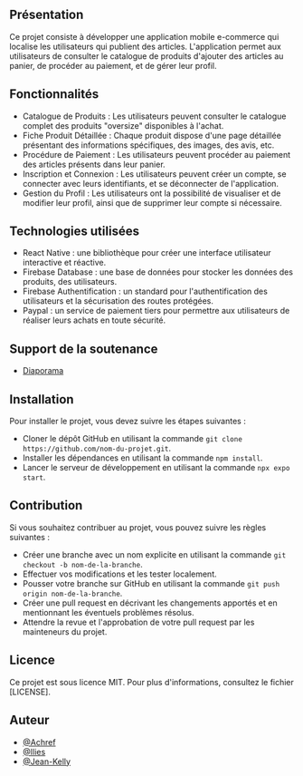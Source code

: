 ## Présentation

Ce projet consiste à développer une application mobile e-commerce qui localise les utilisateurs qui publient des articles. L'application permet aux utilisateurs de consulter le catalogue de produits d'ajouter des articles au panier, de procéder au paiement, et de gérer leur profil.

## Fonctionnalités

- Catalogue de Produits : Les utilisateurs peuvent consulter le catalogue complet des produits "oversize" disponibles à l'achat.
- Fiche Produit Détaillée : Chaque produit dispose d'une page détaillée présentant des informations spécifiques, des images, des avis, etc.
- Procédure de Paiement : Les utilisateurs peuvent procéder au paiement des articles présents dans leur panier.
- Inscription et Connexion : Les utilisateurs peuvent créer un compte, se connecter avec leurs identifiants, et se déconnecter de l'application.
- Gestion du Profil : Les utilisateurs ont la possibilité de visualiser et de modifier leur profil, ainsi que de supprimer leur compte si nécessaire.

## Technologies utilisées

- React Native : une bibliothèque pour créer une interface utilisateur interactive et réactive.
- Firebase Database : une base de données pour stocker les données des produits, des utilisateurs.
- Firebase Authentification : un standard pour l'authentification des utilisateurs et la sécurisation des routes protégées.
- Paypal : un service de paiement tiers pour permettre aux utilisateurs de réaliser leurs achats en toute sécurité.

## Support de la soutenance 

- [Diaporama](https://www.canva.com/design/DAF2UhWY7is/p-CzRjCcFNk2vSsXgPn30A/view?utm_content=DAF2UhWY7is&utm_campaign=designshare&utm_medium=link&utm_source=editor)
## Installation

Pour installer le projet, vous devez suivre les étapes suivantes :

- Cloner le dépôt GitHub en utilisant la commande `git clone https://github.com/nom-du-projet.git`.
- Installer les dépendances en utilisant la commande `npm install`.
- Lancer le serveur de développement en utilisant la commande `npx expo start`.

## Contribution

Si vous souhaitez contribuer au projet, vous pouvez suivre les règles suivantes :

- Créer une branche avec un nom explicite en utilisant la commande `git checkout -b nom-de-la-branche`.
- Effectuer vos modifications et les tester localement.
- Pousser votre branche sur GitHub en utilisant la commande `git push origin nom-de-la-branche`.
- Créer une pull request en décrivant les changements apportés et en mentionnant les éventuels problèmes résolus.
- Attendre la revue et l'approbation de votre pull request par les mainteneurs du projet.

## Licence

Ce projet est sous licence MIT. Pour plus d'informations, consultez le fichier [LICENSE].

## Auteur

- [@Achref](https://www.github.com/AchrefAwaissi)
- [@Ilies](https://www.github.com/illiesskalli)
- [@Jean-Kelly](https://www.github.com/john1340a)

